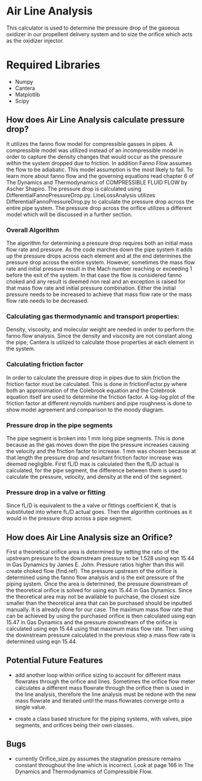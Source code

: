 # Air Line Analysis
This calculator is used to determine the pressure drop of the gaseous oxidizer in our propellent delivery system and to size the orifice which acts as the oxidizer injector. 

# Required Libraries
- Numpy
- Cantera
- Matplotlib
- Scipy

## How does Air Line Analysis calculate pressure drop?
It utilizes the fanno flow model for compressible gasses in pipes. A compressible model was utilized instead of an incompressible model in order to capture the density changes that would occur as the pressure within the system dropped due to friction. In addition Fanno Flow assumes the flow to be adiabatic. This model assumption is the most likely to fail. To learn more about fanno flow and the governing equations read chapter 6 of The Dynamics and Thermodynamics of COMPRESSIBLE FLUID FLOW by Ascher Shapiro. The pressure drop is calculated using DifferentialFannoPressureDrop.py. LineLossAnalysis utilizes DifferentialFannoPressureDrop.py to calculate the pressure drop across the entire pipe system. The pressure drop across the orifice utilizes a different model which will be discussed in a further section. 

### Overall Algorithm
The algorithm for determining a pressure drop requires both an initial mass flow rate and pressure. As the code marches down the pipe system it adds up the pressure drops across each element and at the end determines the pressure drop across the entire system. However, sometimes the mass flow rate and initial pressure result in the Mach number reaching or exceeding 1 before the exit of the system. In that case the flow is considered fanno choked and any result is deemed non real and an exception is raised for that mass flow rate and initial pressure combination. Either the initial pressure needs to be increased to achieve that mass flow rate or the mass flow rate needs to be decreased. 

### Calculating gas thermodynamic and transport properties:
Density, viscosity, and molecular weight are needed in order to perform the fanno flow analysis. Since the density and viscosity are not constant along the pipe, Cantera is utilized to calculate those properties at each element in the system. 

### Calculating friction factor
In order to calculate the pressure drop in pipes due to skin friction the friction factor must be calculated. This is done in frictionFactor.py where both an approximation of the Colebrook equation and the Colebrook equation itself are used to determine the friction factor. A log-log plot of the friction factor at different reynolds numbers and pipe roughness is done to show model agreement and comparison to the moody diagram.

### Pressure drop in the pipe segments
The pipe segment is broken into 1 mm long pipe segments. This is done because as the gas moves down the pipe the pressure increases causing the velocity and the friction factor to increase. 1 mm was chosen because at that length the pressure drop and resultant friction factor increase was deemed negligible. First fL/D max is calculated then the fL/D actual is calculated, for the pipe segment, the difference between them is used to calculate the pressure, velocity, and density at the end of the segment.

### Pressure drop in a valve or fitting
Since fL/D is equivalent to the a valve or fittings coefficient K, that is substituted into where fL/D actual goes. Then the algorithm continues as it would in the pressure drop across a pipe segment. 

## How does Air Line Analysis size an Orifice? 
First a theoretical orifice area is determined by setting the ratio of the upstream pressure to the downstream pressure to be 1.528 using eqn 15.44 in Gas Dynamics by James E. John. Pressure ratios higher than this will create choked flow (find ref). The pressure upstream of the orifice is determined using the fanno flow analysis and is the exit pressure of the piping system. Once the area is determined, the pressure downstream of the theoretical orifice is solved for using eqn 15.44 in Gas Dynamics. Since the theoretical area may not be available to purchase, the closest size smaller than the theoretical area that can be purchased should be inputted manually. It is already done for our case. The maximum mass flow rate that can be achieved by using the purchased orifice is then calculated using eqn 15.47 in Gas Dynamics and the pressure downstream of the orifice is calculated using eqn 15.44 using that maximum mass flow rate. Then using the downstream pressure calculated in the previous step a mass flow rate is determined using eqn 15.44. 

## Potential Future Features
- add another loop within orifice sizing to account for different mass flowrates through the orifice and lines. Sometimes the orifice flow meter calculates a different mass flowrate through the orifice then is used in the line analysis, therefore the line analysis must be redone with the new mass flowrate and iterated until the mass flowrates converge onto a single value.

- create a class based structure for the piping systems, with valves, pipe segments, and orifices being their own classes.

## Bugs
- currently Orifice_size.py assumes the stagnation pressure remains constant throughout the line which is incorrect. Look at page 166 in The Dynamics and Thermodynamics of Compressible Flow. 